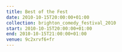 ```yaml
---
title: Best of the Fest
date: 2010-10-15T20:00:00+01:00
collection: brighton_comedy_festival_2010
start: 2010-10-15T20:00:00+01:00
end: 2010-10-15T21:00:00+01:00
venue: 9c2xrvf6+fr
---
```

